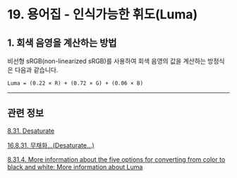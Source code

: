 # 19. 용어집 - 인식가능한 휘도(Luma)

<a id="19-glossaryx-luma-s1"></a>

## 1. 회색 음영을 계산하는 방법

비선형 sRGB(non-linearized sRGB)를 사용하여 회색 음영의 값을 계산하는 방정식은 다음과 같습니다.

```
Luma = (0.22 × R) + (0.72 × G) + (0.06 × B)
```

*** 

## 관련 정보

[8.31. Desaturate](https://docs.gimp.org/2.10/ko/gimp-filter-desaturate.html#idm32648)

[16.8.31. 무채화…(Desaturate…)](./16-08-31-00-desaturate.md)

[8.31.4. More information about the five options for converting from color to black and white: More information about Luma](https://docs.gimp.org/2.10/ko/gimp-filter-desaturate.html#More-information-about-Luma)